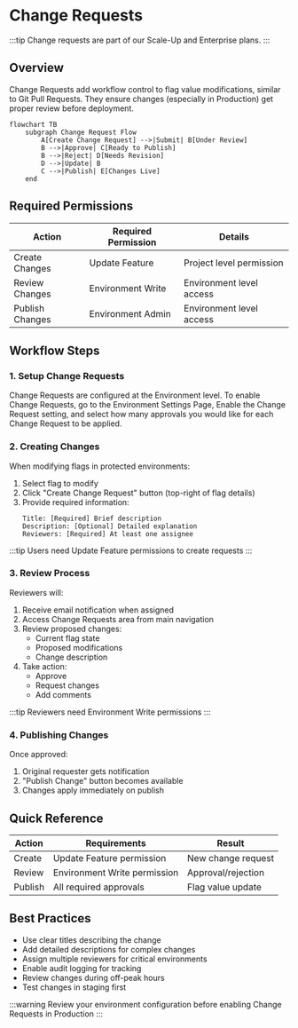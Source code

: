 # Change Requests

:::tip
Change requests are part of our Scale-Up and Enterprise plans.
:::

## Overview

Change Requests add workflow control to flag value modifications, similar to Git Pull Requests. They ensure changes (especially in Production) get proper review before deployment.

```mermaid
flowchart TB
    subgraph Change Request Flow
        A[Create Change Request] -->|Submit| B[Under Review]
        B -->|Approve| C[Ready to Publish]
        B -->|Reject| D[Needs Revision]
        D -->|Update| B
        C -->|Publish| E[Changes Live]
    end
```

## Required Permissions

| Action | Required Permission | Details |
|--------|-------------------|----------|
| Create Changes | Update Feature | Project level permission |
| Review Changes | Environment Write | Environment level access |
| Publish Changes | Environment Admin | Environment level access |

## Workflow Steps

### 1. Setup Change Requests

Change Requests are configured at the Environment level. To enable Change Requests, go to the Environment Settings Page, Enable the Change Request setting, and select how many approvals you would like for each Change Request to be applied.

### 2. Creating Changes

When modifying flags in protected environments:

1. Select flag to modify
2. Click "Create Change Request" button (top-right of flag details)
3. Provide required information:
   ```text
   Title: [Required] Brief description
   Description: [Optional] Detailed explanation
   Reviewers: [Required] At least one assignee
   ```

:::tip
Users need Update Feature permissions to create requests
:::
### 3. Review Process

Reviewers will:
1. Receive email notification when assigned
2. Access Change Requests area from main navigation
3. Review proposed changes:
   - Current flag state
   - Proposed modifications
   - Change description
4. Take action:
   - Approve
   - Request changes
   - Add comments

:::tip
Reviewers need Environment Write permissions
:::
### 4. Publishing Changes

Once approved:
1. Original requester gets notification
2. "Publish Change" button becomes available
3. Changes apply immediately on publish

## Quick Reference

| Action | Requirements | Result |
|--------|--------------|--------|
| Create | Update Feature permission | New change request |
| Review | Environment Write permission | Approval/rejection |
| Publish | All required approvals | Flag value update |

## Best Practices

- Use clear titles describing the change
- Add detailed descriptions for complex changes
- Assign multiple reviewers for critical environments
- Enable audit logging for tracking
- Review changes during off-peak hours
- Test changes in staging first



:::warning
 Review your environment configuration before enabling Change Requests in Production
:::
